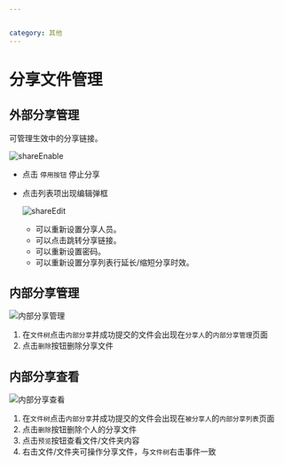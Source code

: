 ```yaml
---


category: 其他
---
```

# 分享文件管理

## 外部分享管理
可管理生效中的分享链接。

![shareEnable](/images/shareEnable.png)
- 点击 `停用按钮` 停止分享

- 点击列表项出现编辑弹框

  ![shareEdit](/images/shareEdit.png)
  - 可以重新设置分享人员。
  - 可以点击跳转分享链接。
  - 可以重新设置密码。
  - 可以重新设置分享列表行延长/缩短分享时效。

## 内部分享管理
![内部分享管理](/images/v1.1.6/internalShareOther.png)

1. 在`文件树`点击`内部分享`并成功提交的文件会出现在`分享人`的`内部分享管理`页面
2. 点击`删除`按钮删除分享文件
## 内部分享查看
![内部分享查看](/images/v1.1.6/internalShareMe.png)
1. 在`文件树`点击`内部分享`并成功提交的文件会出现在`被分享人`的`内部分享列表`页面
2. 点击`删除`按钮删除个人的分享文件
3. 点击`预览`按钮查看文件/文件夹内容
4. 右击文件/文件夹可操作分享文件，与`文件树`右击事件一致
   